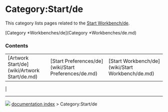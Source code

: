 # Category:Start/de
This category lists pages related to the [Start Workbench/de](Start_Workbench/de.md).

[Category   *Workbenches/de](Category   *Workbenches/de.md)

### Contents

|     |     |     |
| --- | --- | --- |
| [Artwork Start/de](wiki/Artwork Start/de.md) | [Start Preferences/de](wiki/Start Preferences/de.md) | [Start Workbench/de](wiki/Start Workbench/de.md) |
|



---
![](images/Right_arrow.png) [documentation index](../README.md) > Category:Start/de
